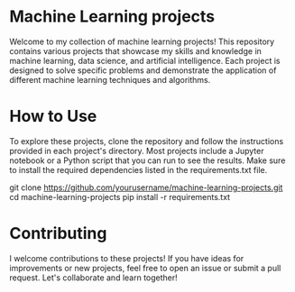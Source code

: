 # Machine Learning projects 


Welcome to my collection of machine learning projects! This repository contains various projects that showcase my skills and knowledge in machine learning, data science, and artificial intelligence. Each project is designed to solve specific problems and demonstrate the application of different machine learning techniques and algorithms.

# How to Use
To explore these projects, clone the repository and follow the instructions provided in each project's directory. Most projects include a Jupyter notebook or a Python script that you can run to see the results. Make sure to install the required dependencies listed in the requirements.txt file.

git clone https://github.com/yourusername/machine-learning-projects.git
cd machine-learning-projects
pip install -r requirements.txt

# Contributing
I welcome contributions to these projects! If you have ideas for improvements or new projects, feel free to open an issue or submit a pull request. Let's collaborate and learn together!
